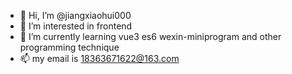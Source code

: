 - 👋 Hi, I’m @jiangxiaohui000
- 👀 I’m interested in frontend
- 🌱 I’m currently learning vue3 es6 wexin-miniprogram and other programming technique
- 📫 my email is 18363671622@163.com

<!---
jiangxiaohui000/jiangxiaohui000 is a ✨ special ✨ repository because its `README.md` (this file) appears on your GitHub profile.
You can click the Preview link to take a look at your changes.
--->
